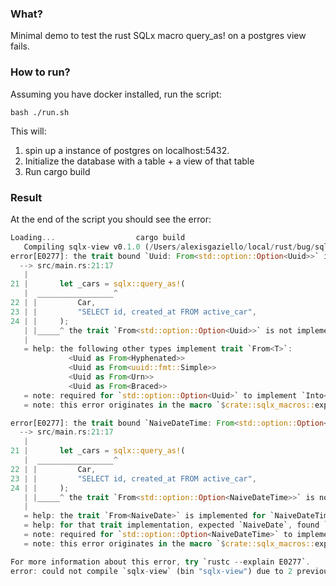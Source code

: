 ### What?
Minimal demo to test the rust SQLx macro query_as! on a postgres view fails.

### How to run?
Assuming you have docker installed, run the script:

```shell
bash ./run.sh
```

This will:
1. spin up a instance of postgres on localhost:5432.
2. Initialize the database with a table + a view of that table
3. Run cargo build

### Result

At the end of the script you should see the error:

```rust
Loading...                  cargo build 
   Compiling sqlx-view v0.1.0 (/Users/alexisgaziello/local/rust/bug/sqlx-view)
error[E0277]: the trait bound `Uuid: From<std::option::Option<Uuid>>` is not satisfied
  --> src/main.rs:21:17
   |
21 |       let _cars = sqlx::query_as!(
   |  _________________^
22 | |         Car,
23 | |         "SELECT id, created_at FROM active_car",
24 | |     );
   | |_____^ the trait `From<std::option::Option<Uuid>>` is not implemented for `Uuid`
   |
   = help: the following other types implement trait `From<T>`:
             <Uuid as From<Hyphenated>>
             <Uuid as From<uuid::fmt::Simple>>
             <Uuid as From<Urn>>
             <Uuid as From<Braced>>
   = note: required for `std::option::Option<Uuid>` to implement `Into<Uuid>`
   = note: this error originates in the macro `$crate::sqlx_macros::expand_query` which comes from the expansion of the macro `sqlx::query_as` (in Nightly builds, run with -Z macro-backtrace for more info)

error[E0277]: the trait bound `NaiveDateTime: From<std::option::Option<NaiveDateTime>>` is not satisfied
  --> src/main.rs:21:17
   |
21 |       let _cars = sqlx::query_as!(
   |  _________________^
22 | |         Car,
23 | |         "SELECT id, created_at FROM active_car",
24 | |     );
   | |_____^ the trait `From<std::option::Option<NaiveDateTime>>` is not implemented for `NaiveDateTime`
   |
   = help: the trait `From<NaiveDate>` is implemented for `NaiveDateTime`
   = help: for that trait implementation, expected `NaiveDate`, found `std::option::Option<NaiveDateTime>`
   = note: required for `std::option::Option<NaiveDateTime>` to implement `Into<NaiveDateTime>`
   = note: this error originates in the macro `$crate::sqlx_macros::expand_query` which comes from the expansion of the macro `sqlx::query_as` (in Nightly builds, run with -Z macro-backtrace for more info)

For more information about this error, try `rustc --explain E0277`.
error: could not compile `sqlx-view` (bin "sqlx-view") due to 2 previous errors

```


